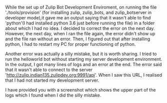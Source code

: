 While the set up of Zulip Bot Development 
Enviroment, on running the file 
'./tools/provision' (for installing zulip, 
zulip_bots, and zulip_botserver in 
developer mode),it gave me an output 
saying that it wasn't able to find 
'python'(I had installed python 3.6 just
before running the file) in a folder about
which I had no idea. I decided to correct 
the error on the next day. However, the 
next day, when I ran the file again, the 
error didn't show up and the file ran 
without an error. Then, I figured out that
after installing python, I had to restart 
my PC for proper functioning of python.

Another error was actually a silly 
mistake, but it is worth sharing. I tried
to run the helloworld bot without starting
my server development environment. In the 
output, I got many lines of logs and an error
at the end. The error said that it wasn't 
able to connect to the server 
'http://zulip.indian135.zulipdev.org:9991/api'.
When I saw this URL, I realised that I had not
started my development server.

I have provided you with a screenshot which 
shows the upper part of the logs which I found
when I did the silly mistake.
